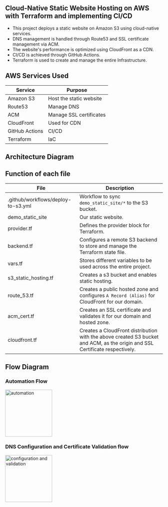 ## Cloud-Native Static Website Hosting on AWS with Terraform and implementing CI/CD 

- This project deploys a static website on Amazon S3 using cloud-native services. 
- DNS management is handled through Route53 and SSL certificate management via ACM. 
- The website's performance is optimized using CloudFront as a CDN. 
- CI/CD is achieved through GitHub Actions.
- Terraform is used to create and manage the entire Infrastructure.

## AWS Services Used 

| Service        | Purpose                 |
| -------------- | ----------------------- |
| Amazon S3      | Host the static website |
| Route53        | Manage DNS              |
| ACM            | Manage SSL certificates |
| CloudFront     | Used for CDN            |
| GitHub Actions | CI/CD                   |
| Terraform | IaC                          |

## Architecture Diagram

## Function of each file 

| File                               | Description                                                                                                            |
| ---------------------------------- | ---------------------------------------------------------------------------------------------------------------------- |
| .github/workflows/deploy-to-s3.yml | Workflow to sync `demo_static_site/*` to the S3 bucket.                                                                |
| demo_static_site                   | Our static website.                                                                                                    |
| provider.tf                        | Defines the provider block for Terraform.                                                                              |
| backend.tf                         | Configures a remote S3 backend to store and manage the Terraform state file.                                           |
| vars.tf                            | Stores different variables to be used across the entire project.                                                           |
| s3_static_hosting.tf               | Creates a s3 bucket and enables static hosting.                                                                        |
| route_53.tf                        | Creates a public hosted zone and configures `A Record (Alias)` for CloudFront for our domain.                          |
| acm_cert.tf                        | Creates an SSL certificate and validates it for our domain and hosted zone.                                            |
| cloudfront.tf                      | Creates a CloudFront distribution with the above created S3 bucket and ACM, as the origin and SSL Certificate respectively. |

## Flow Diagram

### Automation Flow
<img src="https://github.com/user-attachments/assets/72706f8d-6376-468f-ab2d-2dd18f751a59" alt="automation" width="150" height="150">

### DNS Configuration and Certificate Validation flow
<img src="https://github.com/user-attachments/assets/8f2b9d8a-159e-4ddf-aac8-1155efcf724c" alt="configuration and validation" width="150" height="150">


